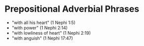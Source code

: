 # Prepositional Adverbial Phrases

*   "with all his heart" (1 Nephi 1:5)
*   "with power" (1 Nephi 2:14)
*   "with lowliness of heart" (1 Nephi 2:19)
*   "with anguish" (1 Nephi 17:47)